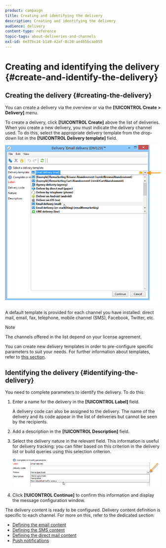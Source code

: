 ```yaml
---
product: campaign
title: Creating and identifying the delivery
description: Creating and identifying the delivery
audience: delivery
content-type: reference
topic-tags: about-deliveries-and-channels
exl-id: 6e37bc14-b1a9-42af-8c28-ae4b5bcaa055
---
```

# Creating and identifying the delivery {#create-and-identify-the-delivery}

## Creating the delivery {#creating-the-delivery}

You can create a delivery via the overview or via the **[!UICONTROL Create > Delivery]** menu.


To create a delivery, click **[!UICONTROL Create]** above the list of deliveries. When you create a new delivery, you must indicate the delivery channel used. To do this, select the appropriate delivery template from the drop-down list in the **[!UICONTROL Delivery template]** field. 

![](assets/s_ncs_user_wizard_email01_1.png)

A default template is provided for each channel you have installed: direct mail, email, fax, telephone, mobile channel (SMS), Facebook, Twitter, etc.

>[!NOTE]
>
>The channels offered in the list depend on your license agreement.

You can create new delivery templates in order to pre-configure specific parameters to suit your needs. For further information about templates, refer to [this section](about-templates.md).

## Identifying the delivery {#identifying-the-delivery}

You need to complete parameters to identify the delivery. To do this:

1. Enter a name for the delivery in the **[!UICONTROL Label]** field.

   A delivery code can also be assigned to the delivery. The name of the delivery and its code appear in the list of deliveries but cannot be seen by the recipients.

1. Add a description in the **[!UICONTROL Description]** field.
1. Select the delivery nature in the relevant field. This information is useful for delivery tracking: you can filter based on this criterion in the delivery list or build queries using this selection criterion.

   ![](assets/s_ncs_user_email_del_nature.png)

1. Click **[!UICONTROL Continue]** to confirm this information and display the message configuration window.

The delivery content is ready to be configured. Delivery content definition is specific to each channel. For more on this, refer to the dedicated section:

* [Defining the email content](defining-the-email-content.md)
* [Defining the SMS content](sms-create.md#defining-the-sms-content)
* [Defining the direct mail content](defining-the-direct-mail-content.md)
* [Push notifications](about-mobile-app-channel.md)
